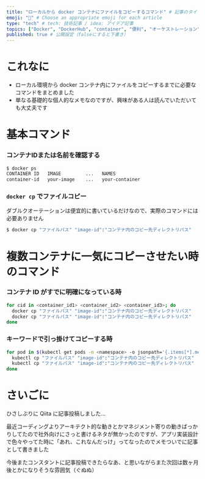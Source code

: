 ```yaml
---
title: "ローカルから docker コンテナにファイルをコピーするコマンド" # 記事のタイトル
emoji: "🐳" # Choose an appropriate emoji for each article
type: "tech" # tech: 技術記事 / idea: アイデア記事
topics: ["Docker", "DockerHub", "container", "便利", "オーケストレーション"] # タグ。["markdown", "rust", "aws"]のように指定する
published: true # 公開設定（falseにすると下書き）
---
```

# これなに

- ローカル環境から docker コンテナ内にファイルをコピーするまでに必要なコマンドをまとめました
- 単なる基礎的な個人的なメモなのですが、興味がある人は読んでいただいても大丈夫です

# 基本コマンド

### コンテナIDまたは名前を確認する

```zsh
$ docker ps
CONTAINER ID   IMAGE         ...   NAMES
container-id   your-image    ...   your-container
```

### `docker cp` でファイルコピー

ダブルクオーテーションは便宜的に書いているだけなので、実際のコマンドには必要ありません

```zsh
$ docker cp "ファイルパス" "image-id":"コンテナ内のコピー先ディレクトリパス"
```

# 複数コンテナに一気にコピーさせたい時のコマンド

### コンテナ ID がすでに明確になっている時

```zsh
for cid in <container_id1> <container_id2> <container_id3>; do
  docker cp "ファイルパス" "image-id":"コンテナ内のコピー先ディレクトリパス"
  docker cp "ファイルパス" "image-id":"コンテナ内のコピー先ディレクトリパス"
done
```

### キーワードで引っ掛けてコピーする時

```zsh
for pod in $(kubectl get pods -n <namespace> -o jsonpath='{.items[*].metadata.name}' | tr ' ' '\n' | grep your-keyword); do
  kubectl cp "ファイルパス" "image-id":"コンテナ内のコピー先ディレクトリパス"
  kubectl cp "ファイルパス" "image-id":"コンテナ内のコピー先ディレクトリパス"
done
```

# さいごに

ひさしぶりに Qiita に記事投稿しました…

最近コーディングよりアーキテクト的な動きとかマネジメント寄りの動きばっかりしてたので社外向けにさっと書けるネタが無かったのですが、アプリ実装設計で色々やってた時に「あれ、これなんだっけ」ってなったのでメモついでに記事として書きました

今後またコンスタントに記事投稿できたらなあ、と思いながらまた次回は数ヶ月後とかになりそうな雰囲気（ぐぬぬ）
